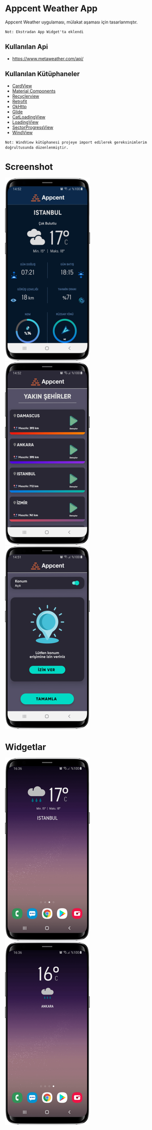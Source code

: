 # Appcent Weather App

Appcent Weather uygulaması, mülakat aşaması için tasarlanmıştır.

`Not: Ekstradan App Widget'ta eklendi`


## Kullanılan Api

-  https://www.metaweather.com/api/
 
## Kullanılan Kütüphaneler
-   [CardView](https://developer.android.com/jetpack/androidx/releases/cardview)
-   [Material Components](https://github.com/material-components/material-components-android)
-   [Recyclerview](https://developer.android.com/jetpack/androidx/releases/recyclerview)
-   [Retrofit](https://square.github.io/retrofit/)
-   [OkHttp](https://square.github.io/okhttp/)
-   [Glide](https://github.com/bumptech/glide)
-   [CatLoadingView](https://github.com/Rogero0o/CatLoadingView)
-   [LoadingView](https://github.com/ldoublem/LoadingView)
-   [SectorProgressView](https://github.com/timqi/SectorProgressView)
-   [WindView](https://github.com/AhmadNemati/WindView)

`Not: WindView kütüphanesi projeye import edilerek gereksinimlerim doğrultusunda düzenlenmiştir.`

# Screenshot
![](https://github.com/ahmetgezici/AppcentWeather/blob/master/Screenshots/appcent1.png) ![](https://github.com/ahmetgezici/AppcentWeather/blob/master/Screenshots/appcent2.png) ![](https://github.com/ahmetgezici/AppcentWeather/blob/master/Screenshots/appcent3.png)

# Widgetlar
![](https://github.com/ahmetgezici/AppcentWeather/blob/master/Screenshots/widget1.png) ![](https://github.com/ahmetgezici/AppcentWeather/blob/master/Screenshots/widget2.png)
